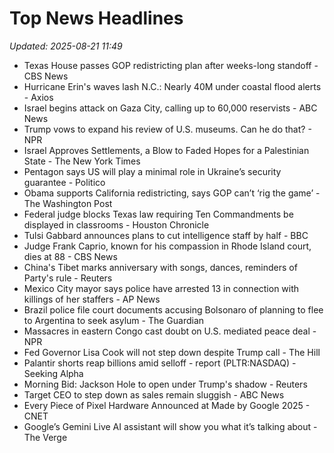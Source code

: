 # Top News Headlines

_Updated: 2025-08-21 11:49_

- Texas House passes GOP redistricting plan after weeks-long standoff - CBS News
- Hurricane Erin's waves lash N.C.: Nearly 40M under coastal flood alerts - Axios
- Israel begins attack on Gaza City, calling up to 60,000 reservists - ABC News
- Trump vows to expand his review of U.S. museums. Can he do that? - NPR
- Israel Approves Settlements, a Blow to Faded Hopes for a Palestinian State - The New York Times
- Pentagon says US will play a minimal role in Ukraine’s security guarantee - Politico
- Obama supports California redistricting, says GOP can’t ‘rig the game’ - The Washington Post
- Federal judge blocks Texas law requiring Ten Commandments be displayed in classrooms - Houston Chronicle
- Tulsi Gabbard announces plans to cut intelligence staff by half - BBC
- Judge Frank Caprio, known for his compassion in Rhode Island court, dies at 88 - CBS News
- China's Tibet marks anniversary with songs, dances, reminders of Party's rule - Reuters
- Mexico City mayor says police have arrested 13 in connection with killings of her staffers - AP News
- Brazil police file court documents accusing Bolsonaro of planning to flee to Argentina to seek asylum - The Guardian
- Massacres in eastern Congo cast doubt on U.S. mediated peace deal - NPR
- Fed Governor Lisa Cook will not step down despite Trump call - The Hill
- Palantir shorts reap billions amid selloff - report (PLTR:NASDAQ) - Seeking Alpha
- Morning Bid: Jackson Hole to open under Trump's shadow - Reuters
- Target CEO to step down as sales remain sluggish - ABC News
- Every Piece of Pixel Hardware Announced at Made by Google 2025 - CNET
- Google’s Gemini Live AI assistant will show you what it’s talking about - The Verge